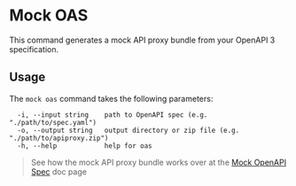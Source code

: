 # Mock OAS
<!--
  Copyright 2024 Google LLC

  Licensed under the Apache License, Version 2.0 (the "License");
  you may not use this file except in compliance with the License.
  You may obtain a copy of the License at

       http://www.apache.org/licenses/LICENSE-2.0

  Unless required by applicable law or agreed to in writing, software
  distributed under the License is distributed on an "AS IS" BASIS,
  WITHOUT WARRANTIES OR CONDITIONS OF ANY KIND, either express or implied.
  See the License for the specific language governing permissions and
  limitations under the License.
-->

This command generates a mock API proxy bundle from your OpenAPI 3 specification.  

## Usage

The `mock oas` command takes the following parameters:

```text
  -i, --input string    path to OpenAPI spec (e.g. "./path/to/spec.yaml")
  -o, --output string   output directory or zip file (e.g. "./path/to/apiproxy.zip")
  -h, --help            help for oas
```

> See how the mock API proxy bundle works over at the [Mock OpenAPI Spec](../mock-openapi-spec.md) doc page

